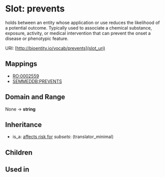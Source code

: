 # Slot: prevents


holds between an entity whose application or use reduces the likelihood of a potential outcome.  Typically used to associate a chemical substance, exposure, activity, or medical intervention that can prevent the onset a disease or phenotypic feature.

URI: [http://bioentity.io/vocab/prevents](slot_uri)
## Mappings

 * [RO:0002559](http://purl.obolibrary.org/obo/RO_0002559)
 * [SEMMEDDB:PREVENTS](http://purl.obolibrary.org/obo/SEMMEDDB_PREVENTS)
## Domain and Range

None -> **string**
## Inheritance

 *  is_a: [affects risk for](affects_risk_for.md) *subsets*: (translator_minimal)
## Children

## Used in

